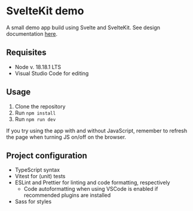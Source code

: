 # SvelteKit demo

A small demo app build using Svelte and SvelteKit. See design documentation [here](./design/).

## Requisites

- Node v. 18.18.1 LTS
- Visual Studio Code for editing

## Usage

1. Clone the repository
2. Run `npm install`
3. Run `npm run dev`

If you try using the app with and without JavaScript, remember to refresh the page when turning JS on/off on the browser.

## Project configuration

- TypeScript syntax
- Vitest for (unit) tests
- ESLint and Prettier for linting and code formatting, respectively
  - Code autoformatting when using VSCode is enabled if recommended plugins are installed
- Sass for styles
